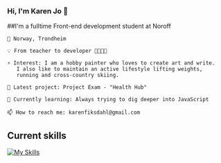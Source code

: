 ### Hi, I'm Karen Jo 👋

##I'm a fulltime Front-end development student at Noroff

    📍 Norway, Trondheim

    💡 From teacher to developer 👩‍🏫👩‍💻

    ⚡ Interest: I am a hobby painter who loves to create art and write. 
       I also like to maintain an active lifestyle lifting weights, 
       running and cross-country skiing.

    🔭 Latest project: Project Exam - "Health Hub"

    🌱 Currently learning: Always trying to dig deeper into JavaScript
    
    📫 How to reach me: karenfiksdahl@gmail.com
    
    

## Current skills
[![My Skills](https://skillicons.dev/icons?i=js,html,css)](https://skillicons.dev)
